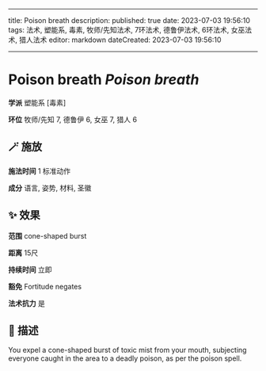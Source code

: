 
---
title: Poison breath
description: 
published: true
date: 2023-07-03 19:56:10
tags: 法术, 塑能系, 毒素, 牧师/先知法术, 7环法术, 德鲁伊法术, 6环法术, 女巫法术, 猎人法术
editor: markdown
dateCreated: 2023-07-03 19:56:10

---

# **Poison breath** *Poison breath*

**学派** 塑能系 \[毒素\] 

**环位** 牧师/先知 7, 德鲁伊 6, 女巫 7, 猎人 6

## 🪄 施放

**施法时间** 1 标准动作

**成分** 语言, 姿势, 材料, 圣徽

## ✨ 效果  

**范围** cone-shaped burst

**距离** 15尺  

**持续时间** 立即 

**豁免** Fortitude negates

**法术抗力** 是

## 📖 描述

You expel a cone-shaped burst of toxic mist from your mouth, subjecting everyone caught in the area to a deadly poison, as per the poison spell.
    